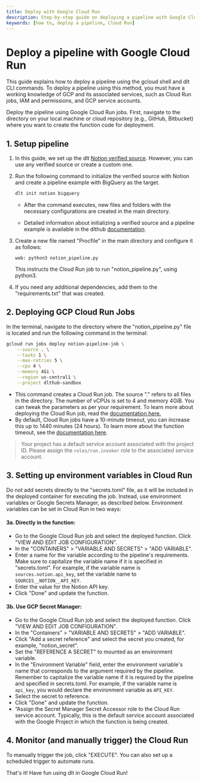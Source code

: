 ```yaml
---
title: Deploy with Google Cloud Run
description: Step-by-step guide on deploying a pipeline with Google Cloud Run.
keywords: [how to, deploy a pipeline, Cloud Run]
---
```


# Deploy a pipeline with Google Cloud Run

This guide explains how to deploy a pipeline using the gcloud shell and dlt CLI commands. To deploy a pipeline using this method, you must have a working knowledge of GCP and its associated services, such as Cloud Run jobs, IAM and permissions, and GCP service accounts.

Deploy the pipeline using Google Cloud Run jobs. First, navigate to the directory on your local machine or cloud repository (e.g., GitHub, Bitbucket) where you want to create the function code for deployment.

## 1. Setup pipeline

1. In this guide, we set up the dlt
   [Notion verified source](../../dlt-ecosystem/verified-sources/notion). However, you can use any verified source or create a custom one.

1. Run the following command to initialize the verified source with Notion and create a pipeline example with BigQuery as the target.

     ```sh
     dlt init notion bigquery
     ```

   - After the command executes, new files and folders with the necessary configurations are created in the main directory.

   - Detailed information about initializing a verified source and a pipeline example is available in the dlthub [documentation](../../dlt-ecosystem/verified-sources/notion).
1. Create a new file named "Procfile" in the main directory and configure it as follows:
   ```text
   web: python3 notion_pipeline.py
   ```
   This instructs the Cloud Run job to run "notion_pipeline.py", using python3.
   
1. If you need any additional dependencies, add them to the "requirements.txt" that was created.

## 2. Deploying GCP Cloud Run Jobs

In the terminal, navigate to the directory where the "notion_pipeline.py" file is located and run the following command in the terminal:

```sh
gcloud run jobs deploy notion-pipeline-job \
    --source . \
    --tasks 1 \
    --max-retries 5 \
    --cpu 4 \
    --memory 4Gi \
    --region us-central1 \
    --project dlthub-sandbox
```

- This command creates a Cloud Run job. The source "." refers to all files in the directory. The number of vCPUs is set to 4 and memory 4GiB. You can tweak the parameters as per your requirement. To learn more about deploying the Cloud Run job, read the [documentation here.](https://cloud.google.com/run/docs/create-jobs#gcloud)
- By default, Cloud Run jobs have a 10-minute timeout, you can increase this up to 1440 minutes (24 hours). To learn more about the function timeout, see the [documentation here](https://cloud.google.com/run/docs/configuring/task-timeout).

> Your project has a default service account associated with the project ID. Please assign the `roles/run.invoker` role to the associated service account.

## 3. Setting up environment variables in Cloud Run
Do not add secrets directly to the "secrets.toml" file, as it will be included in the deployed container for executing the job. Instead, use environment variables or Google Secrets Manager, as described below.
Environment variables can be set in Cloud Run in two ways:

#### 3a. Directly in the function:

- Go to the Google Cloud Run job and select the deployed function. Click "VIEW AND EDIT JOB CONFIGURATION".
- In the "CONTAINERS" > "VARIABLE AND SECRETS" > "ADD VARIABLE".
- Enter a name for the variable according to the pipeline's requirements. Make sure
  to capitalize the variable name if it is specified in "secrets.toml". For example, if the variable
  name is `sources.notion.api_key`, set the variable name to `SOURCES__NOTION__API_KEY`.
- Enter the value for the Notion API key.
- Click "Done" and update the function.

#### 3b. Use GCP Secret Manager:

- Go to the Google Cloud Run job and select the deployed function. Click "VIEW AND EDIT JOB CONFIGURATION".
- In the "Containers" > "VARIABLE AND SECRETS" > "ADD VARIABLE".
- Click "Add a secret reference" and select the secret you created, for example, "notion_secret".
- Set the "REFERENCE A SECRET" to mounted as an environment variable.
- In the "Environment Variable" field, enter the environment variable's name that corresponds
  to the argument required by the pipeline. Remember to capitalize the variable name if it is
  required by the pipeline and specified in secrets.toml. For example, if the variable name is
  `api_key`, you would declare the environment variable as `API_KEY`.
- Select the secret to reference.
- Click "Done" and update the function.
- “Assign the Secret Manager Secret Accessor role to the Cloud Run service account.
  Typically, this is the default service account associated with the Google Project in
  which the function is being created.

## 4. Monitor (and manually trigger) the Cloud Run

To manually trigger the job, click "EXECUTE". You can also set up a scheduled trigger to automate runs.

That's it! Have fun using dlt in Google Cloud Run!

